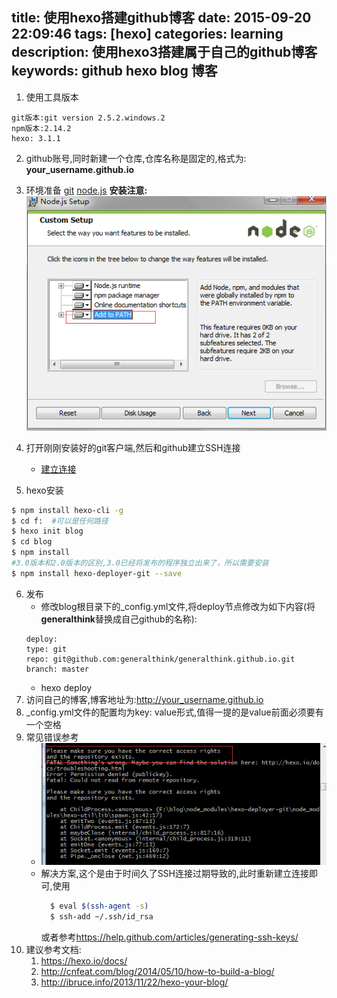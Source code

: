 title: 使用hexo搭建github博客
date: 2015-09-20 22:09:46
tags: [hexo]
categories: learning
description: 使用hexo3搭建属于自己的github博客
keywords: github hexo blog 博客
---

1. 使用工具版本
```
git版本:git version 2.5.2.windows.2
npm版本:2.14.2
hexo: 3.1.1
```
2. github账号,同时新建一个仓库,仓库名称是固定的,格式为: **your_username.github.io**

3. 环境准备
[git](http://git-scm.com/)
[node.js](https://nodejs.org/en/)
**安装注意:**
    ![记住添加到path](/images/hexo-nodejs-add-to-path.png)

4. 打开刚刚安装好的git客户端,然后和github建立SSH连接
    * [建立连接](https://help.github.com/articles/generating-ssh-keys/)

5. hexo安装
```bash
$ npm install hexo-cli -g
$ cd f:  #可以是任何路径
$ hexo init blog
$ cd blog
$ npm install
#3.0版本和2.0版本的区别,3.0已经将发布的程序独立出来了，所以需要安装
$ npm install hexo-deployer-git --save
```

6. 发布
    + 修改blog根目录下的_config.yml文件,将deploy节点修改为如下内容(将**generalthink**替换成自己github的名称):
    ```
  	deploy: 
  	type: git  
  	repo: git@github.com:generalthink/generalthink.github.io.git
  	branch: master
    ```
    + hexo deploy
7. 访问自己的博客,博客地址为:http://your_username.github.io
8. _config.yml文件的配置均为key: value形式,值得一提的是value前面必须要有一个空格
9. 常见错误参考
    * ![deploy错误](/images/hexo-deploy-error.png)
    * 解决方案,这个是由于时间久了SSH连接过期导致的,此时重新建立连接即可,使用 
        ```bash
          $ eval $(ssh-agent -s)
          $ ssh-add ~/.ssh/id_rsa
        ```
	    或者参考<https://help.github.com/articles/generating-ssh-keys/>
10. 建议参考文档:
    1. <https://hexo.io/docs/> 
    2. <http://cnfeat.com/blog/2014/05/10/how-to-build-a-blog/>
    3. <http://ibruce.info/2013/11/22/hexo-your-blog/>